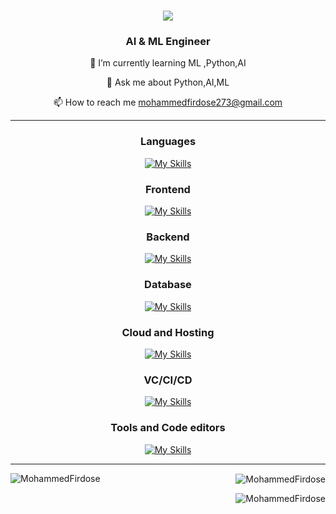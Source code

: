 <div align="right"
![GitHub followers](https://img.shields.io/github/followers/MohammedFirdose?style=plastic&logo=appveyor&labelColor=ffffff&color=fedcba&cacheSeconds=3900)

</div>
<h1 align="center">
    <img src="https://readme-typing-svg.herokuapp.com/?font=Righteous&size=35&center=true&vCenter=true&width=500&height=70&duration=4000&lines=Hi+There!+👋;+I'm+Mohammed Firdose;" />
</h1>

<h3 align="center">AI & ML Engineer</h3>

<div align="center">

🌱 I’m currently learning ML ,Python,AI

💬 Ask me about Python,AI,ML

📫 How to reach me mohammedfirdose273@gmail.com


 </div>
 
---

  <h3 align="center">Languages</h3>
  <div align="center">

    
  [![My Skills](https://skillicons.dev/icons?i=python,html,css,SQL&perline=7)](https://skillicons.dev)

  </div>



<h3 align="center">Frontend</h3>
<div align="center">

    
  [![My Skills](https://skillicons.dev/icons?i=html,css&perline=6)](https://skillicons.dev)

  </div>


<h3 align="center">Backend</h3>
<div align="center">

    
  [![My Skills](https://skillicons.dev/icons?i=express,nodejs,java,C&perline=6)](https://skillicons.dev)

  </div>
</p>

<h3 align="center">Database</h3>
<div align="center">

    
  [![My Skills](https://skillicons.dev/icons?i=mysql,mongodb&perline=6)](https://skillicons.dev)

  </div>
</p>

<h3 align="center">Cloud and Hosting</h3>
<div align="center">

    
  [![My Skills](https://skillicons.dev/icons?i=netlify,aws&perline=6)](https://skillicons.dev)

  </div>
</p>
<h3 align="center">VC/CI/CD</h3>
<div align="center">

    
  [![My Skills](https://skillicons.dev/icons?i=git,github&perline=6)](https://skillicons.dev)

  </div>
</p>
<h3 align="center">Tools and Code editors </h3>
<div align="center">

    
  [![My Skills](https://skillicons.dev/icons?i=selenium,docker,vscode,linux,bash&perline=5)](https://skillicons.dev)

  </div>
</p>

---
<p><img align="left" src="https://github-readme-stats.vercel.app/api/top-langs?username=MohammedFirdose&show_icons=true&locale=en&layout=compact" alt="MohammedFirdose" /></p>

<p>&nbsp;<img align="center" src="https://github-readme-stats.vercel.app/api?username=MohammedFirdose&show_icons=true&locale=en" alt="MohammedFirdose" /></p>

<p><img align="center" src="https://github-readme-streak-stats.herokuapp.com/?user=salauddin06&" alt="MohammedFirdose" /></p>

